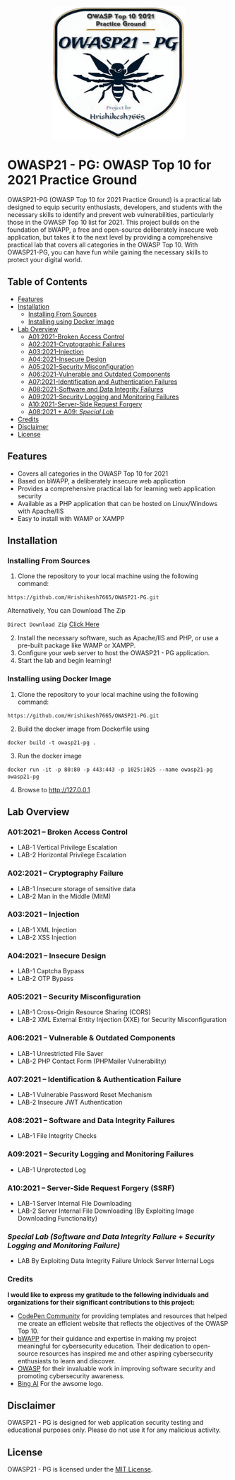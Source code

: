 <p align="center">
  <img src="https://github.com/Hrishikesh7665/OWASP21-PG/raw/resources/images/OWASP21-PG-Logo.png" width="300" height="300" alt="OWASP21-PG Logo">
</p>

# OWASP21 - PG: OWASP Top 10 for 2021 Practice Ground

OWASP21-PG (OWASP Top 10 for 2021 Practice Ground) is a practical lab designed to equip security enthusiasts, developers, and students with the necessary skills to identify and prevent web vulnerabilities, particularly those in the OWASP Top 10 list for 2021. This project builds on the foundation of bWAPP, a free and open-source deliberately insecure web application, but takes it to the next level by providing a comprehensive practical lab that covers all categories in the OWASP Top 10. With OWASP21-PG, you can have fun while gaining the necessary skills to protect your digital world.

## Table of Contents
- [Features](#features)
- [Installation](#installation)
  - [Installing From Sources](#installing-from-sources)
  - [Installing using Docker Image](#installing-using-docker-image)
- [Lab Overview](#lab-overview)
  - [A01:2021-Broken Access Control](#a012021--broken-access-control)
  - [A02:2021-Cryptographic Failures](#a022021--cryptography-failure)
  - [A03:2021-Injection](#a032021--injection)
  - [A04:2021-Insecure Design](#a042021--insecure-design)
  - [A05:2021-Security Misconfiguration](#a052021--security-misconfiguration)
  - [A06:2021-Vulnerable and Outdated Components](#a062021--vulnerable--outdated-components)
  - [A07:2021-Identification and Authentication Failures](#a072021--identification--authentication-failure)
  - [A08:2021-Software and Data Integrity Failures](#a082021--software-and-data-integrity-failures)
  - [A09:2021-Security Logging and Monitoring Failures](#a092021--security-logging-and-monitoring-failures)
  - [A10:2021-Server-Side Request Forgery](#a102021--server-side-request-forgery-ssrf)
  - [A08:2021 + A09: *Special Lab*](#special-lab-software-and-data-integrity-failure--security-logging-and-monitoring-failure)
- [Credits](#credits)
- [Disclaimer](#disclaimer)
- [License](#license)

## Features
- Covers all categories in the OWASP Top 10 for 2021
- Based on bWAPP, a deliberately insecure web application
- Provides a comprehensive practical lab for learning web application security
- Available as a PHP application that can be hosted on Linux/Windows with Apache/IIS
- Easy to install with WAMP or XAMPP

## Installation
### Installing From Sources
1. Clone the repository to your local machine using the following command:
```
https://github.com/Hrishikesh7665/OWASP21-PG.git
```
Alternatively, You can Download The Zip

`Direct Download Zip` [Click Here](https://github.com/Hrishikesh7665/OWASP21-PG/archive/refs/heads/main.zip)

2. Install the necessary software, such as Apache/IIS and PHP, or use a pre-built package like WAMP or XAMPP.
3. Configure your web server to host the OWASP21 - PG application.
4. Start the lab and begin learning!

### Installing using Docker Image

1. Clone the repository to your local machine using the following command:
```
https://github.com/Hrishikesh7665/OWASP21-PG.git
```

2. Build the docker image from Dockerfile using

```
docker build -t owasp21-pg .
```

3. Run the docker image
```
docker run -it -p 80:80 -p 443:443 -p 1025:1025 --name owasp21-pg owasp21-pg
```
4. Browse to http://127.0.0.1

## Lab Overview

### A01:2021 – Broken Access Control
- LAB-1 Vertical Privilege Escalation
- LAB-2 Horizontal Privilege Escalation

### A02:2021 – Cryptography Failure
- LAB-1 Insecure storage of sensitive data
- LAB-2 Man in the Middle (MitM)

### A03:2021 – Injection
- LAB-1 XML Injection
- LAB-2 XSS Injection

### A04:2021 – Insecure Design
- LAB-1 Captcha Bypass
- LAB-2 OTP Bypass

### A05:2021 – Security Misconfiguration
- LAB-1 Cross-Origin Resource Sharing (CORS)
- LAB-2 XML External Entity Injection (XXE) for Security Misconfiguration

### A06:2021 – Vulnerable & Outdated Components
- LAB-1 Unrestricted File Saver
- LAB-2 PHP Contact Form (PHPMailer Vulnerability)

### A07:2021 – Identification & Authentication Failure
- LAB-1 Vulnerable Password Reset Mechanism
- LAB-2 Insecure JWT Authentication

### A08:2021 – Software and Data Integrity Failures
- LAB-1 File Integrity Checks

### A09:2021 – Security Logging and Monitoring Failures
- LAB-1 Unprotected Log

### A10:2021 – Server-Side Request Forgery (SSRF)
- LAB-1 Server Internal File Downloading
- LAB-2 Server Internal File Downloading (By Exploiting Image Downloading Functionality)

### *Special Lab (Software and Data Integrity Failure + Security Logging and Monitoring Failure)*
- LAB By Exploiting Data Integrity Failure Unlock Server Internal Logs

### Credits
**I would like to express my gratitude to the following individuals and organizations for their significant contributions to this project:**

- [CodePen Community](https://codepen.io/) for providing templates and resources that helped me create an efficient website that reflects the objectives of the OWASP Top 10.
- [bWAPP](https://github.com/ethicalhack3r/bWAPP) for their guidance and expertise in making my project meaningful for cybersecurity education. Their dedication to open-source resources has inspired me and other aspiring cybersecurity enthusiasts to learn and discover.
- [OWASP]() for their invaluable work in improving software security and promoting cybersecurity awareness.
- [Bing AI](https://www.bing.com/create) For the awsome logo.

## Disclaimer
OWASP21 - PG is designed for web application security testing and educational purposes only. Please do not use it for any malicious activity.

## License
OWASP21 - PG is licensed under the [MIT License](LICENSE).
